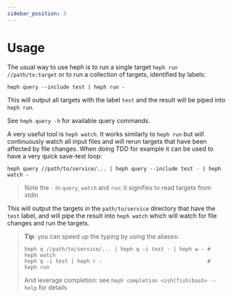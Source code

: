 ```yaml
---
sidebar_position: 3
---
```

# Usage

The usual way to use heph is to run a single target `heph run //path/to:target` or to run a collection of targets, identified by labels:

```shell
heph query --include test | heph run -
```

This will output all targets with the label `test` and the result will be piped into `heph run`.

See `heph query -h` for available query commands.

A very useful tool is `heph watch`. It works similarly to `heph run` but will continuously watch all input files and will rerun targets that have been affected by file changes. When doing TDD for example it can be used to have a very quick save-test loop:

```shell
heph query //path/to/service/... | heph query --include test - | heph watch -
```

> Note the `-` in `query`, `watch` and `run`: it signifies to read targets from stdin

This will output the targets in the `path/to/service` directory that have the `test` label, and will pipe the result into `heph watch` which will watch for file changes and run the targets. 

> **Tip**: you can speed up the typing by using the aliases: 
> ```shell
> heph q //path/to/service/... | heph q -i test - | heph w - # heph watch
> heph q -i test | heph r -                                  # heph run
> ```
> And leverage completion: see `heph completion <zsh|fish|bash> --help` for details
